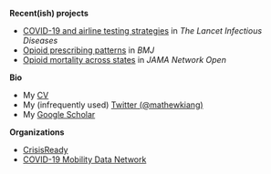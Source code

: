 <!--
### About me
**mkiang/mkiang** is a ✨ _special_ ✨ repository because its `README.md` (this file) appears on your GitHub profile.
-->

**Recent(ish) projects**

- [COVID-19 and airline testing strategies](https://github.com/mkiang/airline_testing_strategies) in _The Lancet Infectious Diseases_
- [Opioid prescribing patterns](https://github.com/mkiang/disproportionate_prescribing) in _BMJ_
- [Opioid mortality across states](https://github.com/mkiang/opioid_geographic) in _JAMA Network Open_

**Bio**

- My [CV](https://mathewkiang.com/assets/mkiangcv.pdf)
- My (infrequently used) [Twitter (@mathewkiang)](https://twitter.com/mathewkiang)
- My [Google Scholar](https://scholar.google.com/citations?user=eD9_J3wAAAAJ&hl=en)

**Organizations**

- [CrisisReady](https://crisisready.io)
- [COVID-19 Mobility Data Network](https://www.covid19mobility.org)
